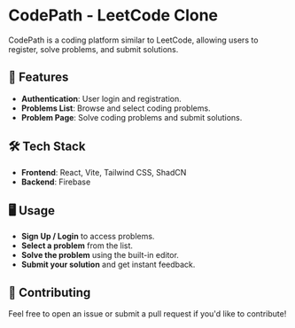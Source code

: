 # CodePath - LeetCode Clone

CodePath is a coding platform similar to LeetCode, allowing users to register, solve problems, and submit solutions.

## 🚀 Features

- **Authentication**: User login and registration.
- **Problems List**: Browse and select coding problems.
- **Problem Page**: Solve coding problems and submit solutions.

## 🛠 Tech Stack

- **Frontend**: React, Vite, Tailwind CSS, ShadCN
- **Backend**: Firebase

## 🖥 Usage

- **Sign Up / Login** to access problems.
- **Select a problem** from the list.
- **Solve the problem** using the built-in editor.
- **Submit your solution** and get instant feedback.

## 🤝 Contributing

Feel free to open an issue or submit a pull request if you'd like to contribute!
